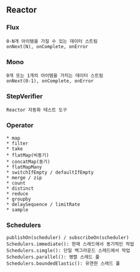 ## Reactor

### Flux
    
    0-N개 아이템을 가질 수 있는 데이터 스트림
    onNext(N), onComplete, onError

### Mono

    0개 또는 1개의 아이템을 가지는 데이터 스트림
    onNext(0-1), onComplete, onError

### StepVerifier

    Reactor 자동화 테스트 도구

### Operator

    * map
    * filter
    * take
    * flatMap(비동기)
    * concatMap(동기)
    * flatMapMany
    * switchIfEmpty / defaultIfEmpty
    * merge / zip
    * count
    * distinct
    * reduce
    * groupby
    * delaySequence / limitRate
    * sample

### Schedulers

    publishOn(scheduler) / subscribeOn(scheduler)
    Schedulers.immediate(): 현재 스레드에서 동기적인 작업
    Schedulers.simgle(): 단일 백그라운드 스레드에서 작업
    Schedulers.parallel(): 병렬 스레드 풀
    Schedulers.boundedElastic(): 유연한 스레드 풀


